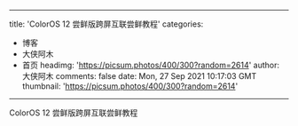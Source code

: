 
---
title: 'ColorOS 12 尝鲜版跨屏互联尝鲜教程'
categories: 
 - 博客
 - 大侠阿木
 - 首页
headimg: 'https://picsum.photos/400/300?random=2614'
author: 大侠阿木
comments: false
date: Mon, 27 Sep 2021 10:17:03 GMT
thumbnail: 'https://picsum.photos/400/300?random=2614'
---

<div>   
ColorOS 12 尝鲜版跨屏互联尝鲜教程  
</div>
            